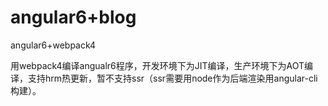 # angular6+blog

angular6+webpack4  

用webpack4编译angualr6程序，开发环境下为JIT编译，生产环境下为AOT编译，支持hrm热更新，暂不支持ssr（ssr需要用node作为后端渲染用angular-cli构建）。
